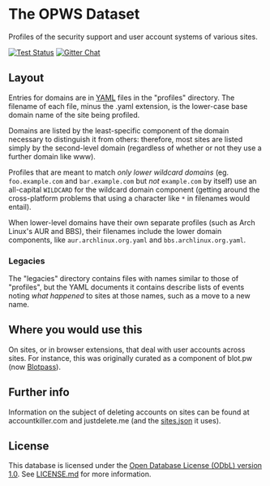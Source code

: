 # The OPWS Dataset

Profiles of the security support and user account systems of various sites.

[![Test Status](https://img.shields.io/circleci/project/opws/opws-dataset/master.svg?style=flat&label=tests)][tests]
[![Gitter Chat](https://img.shields.io/badge/gitter-discuss_%E2%86%92-1dce73.svg?style=flat)][gitter]

[tests]: https://circleci.com/gh/opws/opws-dataset/tree/master
[gitter]: https://gitter.im/opws/opws-dataset

## Layout

Entries for domains are in [YAML](http://yaml.org/) files in the "profiles"
directory. The filename of each file, minus the .yaml extension, is the
lower-case base domain name of the site being profiled.

Domains are listed by the least-specific component of the domain necessary to
distinguish it from others: therefore, most sites are listed simply by the
second-level domain (regardless of whether or not they use a further domain
like www).

Profiles that are meant to match *only lower wildcard domains* (eg.
`foo.example.com` and `bar.example.com` but *not* `example.com` by itself) use
an all-capital `WILDCARD` for the wildcard domain component (getting around
the cross-platform problems that using a character like `*` in filenames would
entail).

When lower-level domains have their own separate profiles (such as Arch Linux's
AUR and BBS), their filenames include the lower domain components, like
`aur.archlinux.org.yaml` and `bbs.archlinux.org.yaml`.

### Legacies

The "legacies" directory contains files with names similar to those of
"profiles", but the YAML documents it contains describe lists of events noting
*what happened* to sites at those names, such as a move to a new name.

## Where you would use this

On sites, or in browser extensions, that deal with user accounts across sites.
For instance, this was originally curated as a component of blot.pw (now
[Blotpass](https://www.blotpass.com/)).

## Further info

Information on the subject of deleting accounts on sites can be found at
accountkiller.com and justdelete.me (and the
[sites.json](https://github.com/rmlewisuk/justdelete.me/blob/master/sites.json)
it uses).

## License

This database is licensed under the
[Open Database License (ODbL) version 1.0][odbl]. See [LICENSE.md](LICENSE.md)
for more information.

[odbl]: http://opendatacommons.org/licenses/odbl/1.0/
